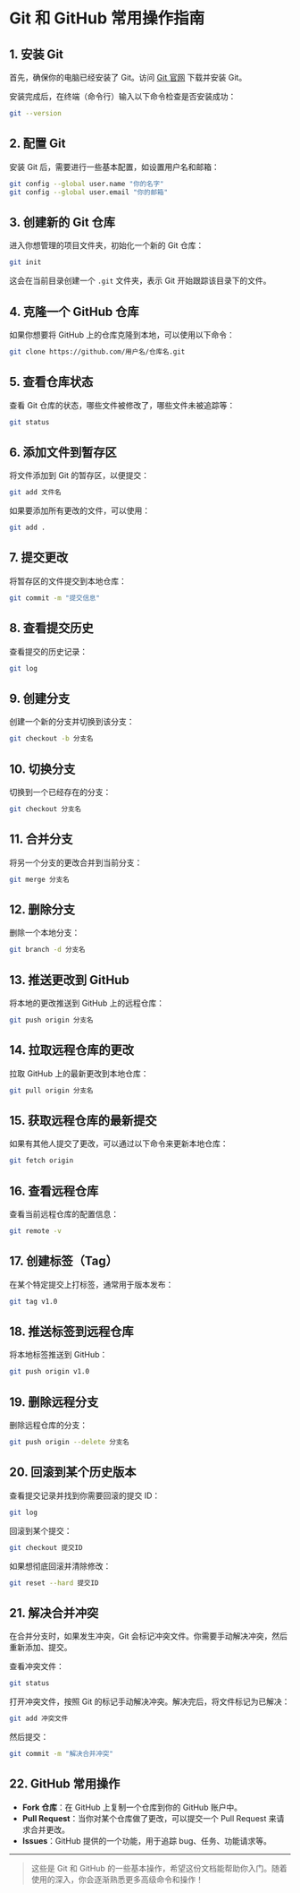 
# Git 和 GitHub 常用操作指南

## 1. 安装 Git

首先，确保你的电脑已经安装了 Git。访问 [Git 官网](https://git-scm.com/) 下载并安装 Git。

安装完成后，在终端（命令行）输入以下命令检查是否安装成功：

```bash
git --version
````

## 2. 配置 Git

安装 Git 后，需要进行一些基本配置，如设置用户名和邮箱：

```bash
git config --global user.name "你的名字"
git config --global user.email "你的邮箱"
```

## 3. 创建新的 Git 仓库

进入你想管理的项目文件夹，初始化一个新的 Git 仓库：

```bash
git init
```

这会在当前目录创建一个 `.git` 文件夹，表示 Git 开始跟踪该目录下的文件。

## 4. 克隆一个 GitHub 仓库

如果你想要将 GitHub 上的仓库克隆到本地，可以使用以下命令：

```bash
git clone https://github.com/用户名/仓库名.git
```

## 5. 查看仓库状态

查看 Git 仓库的状态，哪些文件被修改了，哪些文件未被追踪等：

```bash
git status
```

## 6. 添加文件到暂存区

将文件添加到 Git 的暂存区，以便提交：

```bash
git add 文件名
```

如果要添加所有更改的文件，可以使用：

```bash
git add .
```

## 7. 提交更改

将暂存区的文件提交到本地仓库：

```bash
git commit -m "提交信息"
```

## 8. 查看提交历史

查看提交的历史记录：

```bash
git log
```

## 9. 创建分支

创建一个新的分支并切换到该分支：

```bash
git checkout -b 分支名
```

## 10. 切换分支

切换到一个已经存在的分支：

```bash
git checkout 分支名
```

## 11. 合并分支

将另一个分支的更改合并到当前分支：

```bash
git merge 分支名
```

## 12. 删除分支

删除一个本地分支：

```bash
git branch -d 分支名
```

## 13. 推送更改到 GitHub

将本地的更改推送到 GitHub 上的远程仓库：

```bash
git push origin 分支名
```

## 14. 拉取远程仓库的更改

拉取 GitHub 上的最新更改到本地仓库：

```bash
git pull origin 分支名
```

## 15. 获取远程仓库的最新提交

如果有其他人提交了更改，可以通过以下命令来更新本地仓库：

```bash
git fetch origin
```

## 16. 查看远程仓库

查看当前远程仓库的配置信息：

```bash
git remote -v
```

## 17. 创建标签（Tag）

在某个特定提交上打标签，通常用于版本发布：

```bash
git tag v1.0
```

## 18. 推送标签到远程仓库

将本地标签推送到 GitHub：

```bash
git push origin v1.0
```

## 19. 删除远程分支

删除远程仓库的分支：

```bash
git push origin --delete 分支名
```

## 20. 回滚到某个历史版本

查看提交记录并找到你需要回滚的提交 ID：

```bash
git log
```

回滚到某个提交：

```bash
git checkout 提交ID
```

如果想彻底回滚并清除修改：

```bash
git reset --hard 提交ID
```

## 21. 解决合并冲突

在合并分支时，如果发生冲突，Git 会标记冲突文件。你需要手动解决冲突，然后重新添加、提交。

查看冲突文件：

```bash
git status
```

打开冲突文件，按照 Git 的标记手动解决冲突。解决完后，将文件标记为已解决：

```bash
git add 冲突文件
```

然后提交：

```bash
git commit -m "解决合并冲突"
```

## 22. GitHub 常用操作

* **Fork 仓库**：在 GitHub 上复制一个仓库到你的 GitHub 账户中。
* **Pull Request**：当你对某个仓库做了更改，可以提交一个 Pull Request 来请求合并更改。
* **Issues**：GitHub 提供的一个功能，用于追踪 bug、任务、功能请求等。

---

> 这些是 Git 和 GitHub 的一些基本操作，希望这份文档能帮助你入门。随着使用的深入，你会逐渐熟悉更多高级命令和操作！


